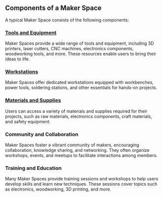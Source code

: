## Components of a Maker Space

A typical Maker Space consists of the following components:

### [Tools and Equipment](https://github.com/mrthomware/MakerSpace/blob/main/MakerSpace/1.1_Understand_what_a_Maker_Space_is_and_how_it_functions/Components%20of%20a%20Maker%20Space/Tools%20and%20Equipment.md)
Maker Spaces provide a wide range of tools and equipment, including 3D printers, laser cutters, CNC machines, electronics components, woodworking tools, and more. These resources enable users to bring their ideas to life.

### [Workstations](https://github.com/mrthomware/MakerSpace/blob/main/MakerSpace/1.1_Understand_what_a_Maker_Space_is_and_how_it_functions/Components%20of%20a%20Maker%20Space/Workstations.md)
Maker Spaces offer dedicated workstations equipped with workbenches, power tools, soldering stations, and other essentials for hands-on projects.

### [Materials and Supplies](https://github.com/mrthomware/MakerSpace/blob/main/MakerSpace/1.1_Understand_what_a_Maker_Space_is_and_how_it_functions/Components%20of%20a%20Maker%20Space/Materials%20and%20Supplies.md)
Users can access a variety of materials and supplies required for their projects, such as raw materials, electronics components, craft materials, and safety equipment.

### Community and Collaboration
Maker Spaces foster a vibrant community of makers, encouraging collaboration, knowledge sharing, and networking. They often organize workshops, events, and meetups to facilitate interactions among members.

### Training and Education
Many Maker Spaces provide training sessions and workshops to help users develop skills and learn new techniques. These sessions cover topics such as electronics, woodworking, 3D printing, and more.
